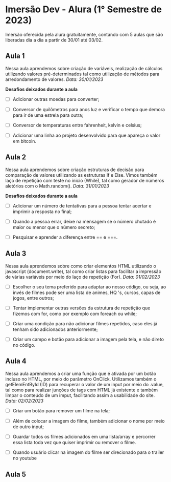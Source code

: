# Imersão Dev - Alura (1° Semestre de 2023)
Imersão oferecida pela alura gratuitamente, contando com 5 aulas que são liberadas dia a dia a partir de 30/01 até 03/02.

## Aula 1
Nessa aula aprendemos sobre criação de variáveis, realização de cálculos utilizando valores pré-determinados tal como utilização de métodos para arredondamento de valores.
_Data: 30/01/2023_

__Desafios deixados durante a aula__

- [ ] Adicionar outras moedas para converter;

- [ ] Conversor de quilômetros para anos luz e verificar o tempo que demora para ir de uma estrela para outra;

- [ ] Conversor de temperaturas entre fahrenheit, kelvin e celsius;

- [ ] Adicionar uma linha ao projeto desenvolvido para que apareça o valor em bitcoin.

## Aula 2

Nessa aula aprendemos sobre criação estruturas de decisão para comparação de valores utilizando as estruturas If e Else. Vimos também laço de repetição com teste no ínicio (While), tal como gerador de números aletórios com o Math.random().
_Data: 31/01/2023_

__Desafios deixados durante a aula__

- [ ] Adicionar um número de tentativas para a pessoa tentar acertar e imprimir a resposta no final;

- [ ] Quando a pessoa errar, deixe na mensagem se o número chutado é maior ou menor que o número secreto;

- [ ] Pesquisar e aprender a diferença entre == e ===.

## Aula 3

Nessa aula aprendemos sobre como criar elementos HTML utilizando o javascript (document.write), tal como criar listas para facilitar a impressão de várias variáveis por meio do laço de repetição (For). _Data: 01/02/2023_

- [ ] Escolher o seu tema preferido para adaptar ao nosso código, ou seja, ao invés de filmes pode ser uma lista de animes, HQ 's, cursos, capas de jogos, entre outros;

- [ ] Tentar implementar outras versões da estrutura de repetição que fizemos com for, como por exemplo com foreach ou while;

- [ ] Criar uma condição para não adicionar filmes repetidos, caso eles já tenham sido adicionados anteriormente;

- [ ] Criar um campo e botão para adicionar a imagem pela tela, e não direto no código.

## Aula 4

Nessa aula aprendemos a criar uma função que é ativada por um botão incluso no HTML, por meio do parâmetro OnClick. Utilizamos também o getElemEntById (ID) para recuperar o valor de um input por meio do .value, tal como para realizar junções de tags com HTML já existente e também limpar o conteúdo de um imput, facilitando assim a usabilidade do site. _Data: 02/02/2023_

- [ ] Criar um botão para remover um filme na tela;

- [ ] Além de colocar a imagem do filme, também adicionar o nome por meio de outro input;

- [ ] Guardar todos os filmes adicionados em uma lista/array e percorrer essa lista toda vez que quiser imprimir ou remover o filme.

- [ ] Quando usuário clicar na imagem do filme ser direcionado para o trailer no youtube

## Aula 5
 
